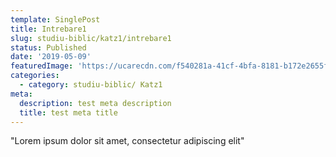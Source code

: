 ```yaml
---
template: SinglePost
title: Intrebare1
slug: studiu-biblic/katz1/intrebare1
status: Published
date: '2019-05-09'
featuredImage: 'https://ucarecdn.com/f540281a-41cf-4bfa-8181-b172e2655fba/-/crop/1632x1777/0,672/-/preview/-/progressive/yes/-/format/auto/-/resize/100x/'
categories:
  - category: studiu-biblic/ Katz1
meta:
  description: test meta description
  title: test meta title
---
```


"Lorem ipsum dolor sit amet, consectetur adipiscing elit"
